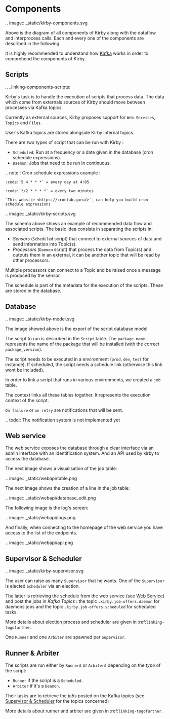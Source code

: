# Components

.. image:: _static/kirby-components.svg

Above is the diagram of all components of Kirby along with the dataflow and interprocess calls. Each and every one of
the components are described in the following.

It is highly recommended to understand how [Kafka](https://kafka.apache.org/) works in order to comprehend the components
of Kirby.

## Scripts
.. _linking-components-scripts:

Kirby's task is to handle the execution of scripts that process data. 
The data which come from externals sources of Kirby should move between processes via Kafka topics. 

Currently as external sources, Kirby proposes support for `Web Services`,  `Topics` and `Files`.

User's Kafka topics are stored alongside  Kirby internal topics.

There are two types of script that can be run with Kirby : 
- `Scheduled`: Run at a frequency or a date given in the database (cron schedule expressions).
- `Daemon`: Jobs that need to be run in continuous.

.. note:: Cron schedule expressions example :

    :code:`5 4 * * *` = every day at 4:05
    
    :code:`*/2 * * * *` = every two minutes
    
    `This website <https://crontab.guru/>`_ can help you build cron schedule expressions

.. image:: _static/kirby-scripts.svg

The schema above shows an example of recommended data flow and associated scripts. 
The basic idea consists in separating the scripts in:
- *Sensors* (`Scheduled` script) that connect to external sources of data and send information into Topic(s).
- *Processors* (`Daemon` script) that process the data from Topic(s) and outputs them in an external, 
it can be another topic that will be read by other processors.

Multiple processors can connect to a Topic and be raised once a message is produced by the sensor.

The schedule is part of the metadata for the execution of the scripts. These are stored in the 
database.

## Database

.. image:: _static/kirby-model.svg

The image showed above is the export of the script database model.

The script to run is described in the `Script` table. The `package_name` represents the name of
the package that will be installed (with the correct `package_version`).

The script needs to be executed in a environment (`prod`, `dev`, `test` for instance).
If scheduled, the script needs a schedule link (otherwise this link wont be included).

In order to link a script that runs in various environments, we created a `job` table.

The context links all these tables together. It represents the execution context of 
the script.

`On failure` or `on retry` are notifications that will be sent.

.. todo:: The notification system is not implemented yet


## Web service

The web service exposes the database through a clear interface via an admin interface with an identification system. 
And an API used by kirby to access the database.

The next image shows a visualisation of the job table:

.. image:: _static/webapi/table.png

The next image shows the creation of a line in the job table:

.. image:: _static/webapi/database_edit.png

The following image is the log's screen:

.. image:: _static/webapi/logs.png

And finally, when connecting to the homepage of the web service you have access to the list of the endpoints. 

.. image:: _static/webapi/api.png


## Supervisor & Scheduler

.. image:: _static/kirby-supervisor.svg

The user can raise as many `Supervisor` that he wants. One of the `Supervisor` is elected `Scheduler` via an election.


The latter is retrieving the schedule from the web service (see [Web Service](#web-service)) and post the jobs 
in *Kafka Topics* : the topic `.kirby.job-offers.daemon` for daemons jobs  and the topic `.kirby.job-offers.scheduled` 
for scheduled tasks.

More details about election process and scheduler are given 
in :ref:`linking-togofurther`.

One `Runner` and one `Arbiter` are spawned per `Supervisor`.


## Runner & Arbiter

The scripts are run either by `Runner`s or `Arbiter`s depending on the *type* 
of the script: 
- `Runner` if the script is a `Scheduled`.
- `Arbiter` if it's a `Deamon`.

Their tasks are to retrieve the *jobs* posted on the Kafka topics (see [Supervisor & Scheduler](#supervisor-scheduler) 
for the topics concerned) 

More details about runner and arbiter are given 
in :ref:`linking-togofurther`.
